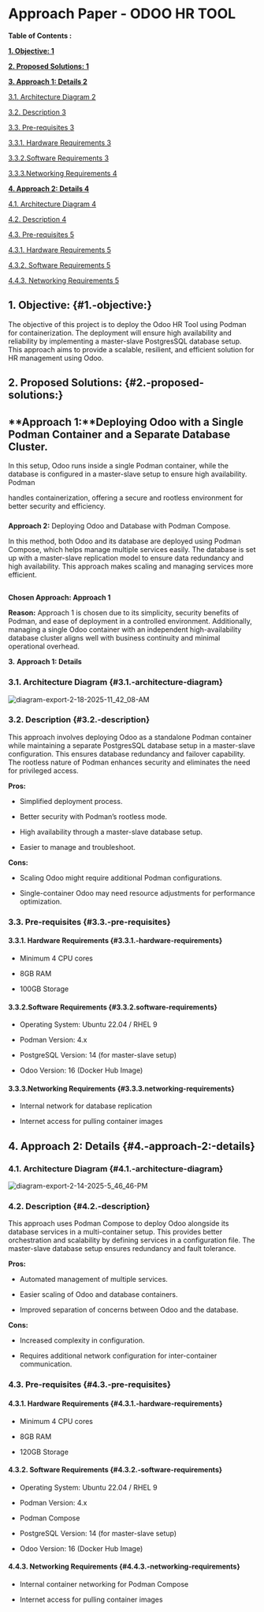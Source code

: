 # **Approach Paper \- ODOO HR TOOL**

**Table of Contents :**

**[1\. Objective:	1](#1.-objective:)**

[**2\. Proposed Solutions:	1**](#2.-proposed-solutions:)

[**3\. Approach 1: Details	2**](#heading=h.rqm7ideo133a)

[3.1. Architecture Diagram	2](#3.1.-architecture-diagram)

[3.2.  Description	3](#3.2.-description)

[3.3. Pre-requisites	3](#3.3.-pre-requisites)

[3.3.1. Hardware Requirements	3](#3.3.1.-hardware-requirements)

[3.3.2.Software Requirements	3](#3.3.2.software-requirements)

[3.3.3.Networking Requirements	4](#3.3.3.networking-requirements)

[**4\. Approach 2: Details	4**](#4.-approach-2:-details)

[4.1. Architecture Diagram	4](#4.1.-architecture-diagram)

[4.2. Description	4](#4.2.-description)

[4.3. Pre-requisites	5](#4.3.-pre-requisites)

[4.3.1.  Hardware Requirements	5](#4.3.1.-hardware-requirements)

[4.3.2.  Software Requirements	5](#4.3.2.-software-requirements)

[4.4.3. Networking Requirements	5](#4.4.3.-networking-requirements)

##    **1\. Objective:** {#1.-objective:}

The objective of this project is to deploy the Odoo HR Tool using Podman for containerization. The deployment will ensure high availability and reliability by implementing a master-slave PostgresSQL database setup. This approach aims to provide a scalable, resilient, and efficient solution for HR management using Odoo.

##    **2\. Proposed Solutions:** {#2.-proposed-solutions:}

## 

##     **Approach 1:**Deploying Odoo with a Single Podman Container      and a Separate Database Cluster.            

In this setup, Odoo runs inside a single Podman container, while the database is configured in a master-slave setup to ensure high availability. Podman 

handles containerization, offering a secure and rootless environment for better security and efficiency.

### 

**Approach 2:** Deploying Odoo and Database with Podman Compose.

In this method, both Odoo and its database are deployed using Podman Compose, which helps manage multiple services easily. The database is set up with a master-slave replication model to ensure data redundancy and high availability. This approach makes scaling and managing services more efficient.

## 

**Chosen Approach: Approach 1**

**Reason:** Approach 1 is chosen due to its simplicity, security benefits of Podman, and ease of deployment in a controlled environment. Additionally, managing a single Odoo container with an independent high-availability database cluster aligns well with business continuity and minimal operational overhead.

  **3\.** **Approach 1: Details**

###    **3.1. Architecture Diagram** {#3.1.-architecture-diagram}

![diagram-export-2-18-2025-11_42_08-AM](https://github.com/user-attachments/assets/709e61fe-97f0-48bd-89ee-68c6fd4be029)


 

### **3.2.  Description** {#3.2.-description}

This approach involves deploying Odoo as a standalone Podman container while maintaining a separate PostgresSQL database setup in a master-slave configuration. This ensures database redundancy and failover capability. The rootless nature of Podman enhances security and eliminates the need for privileged access.

**Pros:**

* Simplified deployment process.

* Better security with Podman’s rootless mode.

* High availability through a master-slave database setup.

* Easier to manage and troubleshoot.

**Cons:**

* Scaling Odoo might require additional Podman configurations.

* Single-container Odoo may need resource adjustments for performance optimization.

### **3.3. Pre-requisites** {#3.3.-pre-requisites}

#### **3.3.1. Hardware Requirements** {#3.3.1.-hardware-requirements}

* Minimum 4 CPU cores

* 8GB RAM

* 100GB Storage

#### **3.3.2.Software Requirements** {#3.3.2.software-requirements}

* Operating System: Ubuntu 22.04 / RHEL 9

* Podman Version: 4.x

* PostgreSQL Version: 14 (for master-slave setup)

* Odoo Version: 16 (Docker Hub Image)

#### **3.3.3.Networking Requirements** {#3.3.3.networking-requirements}

* Internal network for database replication

* Internet access for pulling container images

## 

##    **4\. Approach 2: Details** {#4.-approach-2:-details}

###  **4.1. Architecture Diagram** {#4.1.-architecture-diagram}

![diagram-export-2-14-2025-5_46_46-PM](https://github.com/user-attachments/assets/4478f32b-5c18-4bd1-b35b-97112b9919a6)


### **4.2. Description** {#4.2.-description}

This approach uses Podman Compose to deploy Odoo alongside its database services in a multi-container setup. This provides better orchestration and scalability by defining services in a configuration file. The master-slave database setup ensures redundancy and fault tolerance.

**Pros:**

* Automated management of multiple services.

* Easier scaling of Odoo and database containers.

* Improved separation of concerns between Odoo and the database.

**Cons:**

* Increased complexity in configuration.

* Requires additional network configuration for inter-container communication.

### **4.3. Pre-requisites** {#4.3.-pre-requisites}

#### **4.3.1.  Hardware Requirements** {#4.3.1.-hardware-requirements}

* Minimum 4 CPU cores

* 8GB RAM

* 120GB Storage

#### **4.3.2.  Software Requirements** {#4.3.2.-software-requirements}

* Operating System: Ubuntu 22.04 / RHEL 9

* Podman Version: 4.x

* Podman Compose

* PostgreSQL Version: 14 (for master-slave setup)

* Odoo Version: 16 (Docker Hub Image)

#### **4.4.3. Networking Requirements** {#4.4.3.-networking-requirements}

* Internal container networking for Podman Compose

* Internet access for pulling container images

